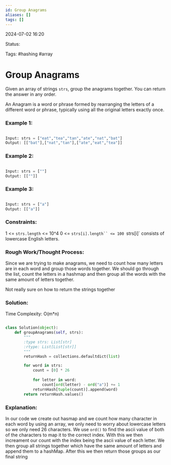 ```yaml
---
id: Group Anagrams
aliases: []
tags: []
---
```


2024-07-02 16:20

Status: 

Tags: #hashing #array 

# Group Anagrams

Given an array of strings `strs`, group the anagrams together. You can return the answer in any order. 

An Anagram is a word or phrase formed by rearranging the letters of a different word or phrase, typically using all the original letters exactly once.

### Example 1:
```python

Input: strs = ["eat","tea","tan","ate","nat","bat"]
Output: [["bat"],["nat","tan"],["ate","eat","tea"]]
```
### Example 2:
```python

Input: strs = [""]
Output: [[""]]
```
### Example 3: 
```python

Input: strs = ["a"]
Output: [["a"]]
```
### Constraints:

1 <= `strs.length` <= 10^4
0 <= `strs[i].length`` <= 100
`strs[i]` consists of lowercase English letters.

### Rough Work/Thought Process: 

Since we are trying to make anagrams, we need to count how many letters are in each word and group those words together. We should go through the list, count the letters in a hashmap and then group all the words with the same amount of letters together. 

Not really sure on how to return the strings together 
### Solution:
Time Complexity: O(m*n)
```python

class Solution(object):
    def groupAnagrams(self, strs):
        """
        :type strs: List[str]
        :rtype: List[List[str]]
        """
        returnHash = collections.defaultdict(list)

        for word in strs:
            count = [0] * 26
            
            for letter in word:
                count[ord(letter) - ord("a")] += 1
            returnHash[tuple(count)].append(word)
        return returnHash.values()
```
### Explanation: 

In our code we create out hasmap and we count how many character in each word by using an array, we only need to worry about lowercase letters so we only need 26 characters. We use `ord()` to find the ascii value of both of the characters to map it to the correct index. With this we then increament our count with the index being the ascii value of each letter. We then group all strings together which have the same amount of letters and append them to a hashMap. After this we then return those groups as our final string 
